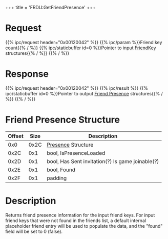 +++
title = 'FRDU:GetFriendPresence'
+++

# Request

{{% ipc/request header="0x00120042" %}}
{{% ipc/param %}}Friend key count{{% / %}}
{{% ipc/staticbuffer id=0 %}}Pointer to input [FriendKey](Friend_Services#friendkey "wikilink") structures{{% / %}}
{{% / %}}

# Response

{{% ipc/request header="0x00120042" %}}
{{% ipc/result %}}
{{% ipc/staticbuffer id=0 %}}Pointer to output [Friend Presence](FRDU:GetFriendPresence#friend_presence_structure "wikilink") structures{{% / %}}
{{% / %}}

# Friend Presence Structure

| Offset | Size | Description                                               |
|--------|------|-----------------------------------------------------------|
| 0x0    | 0x2C | [Presence](Friend_Services#presence "wikilink") Structure |
| 0x2C   | 0x1  | bool, IsPresenceLoaded                                    |
| 0x2D   | 0x1  | bool, Has Sent invitation(?) Is game joinable(?)          |
| 0x2E   | 0x1  | bool, Found                                               |
| 0x2F   | 0x1  | padding                                                   |

# Description

Returns friend presence information for the input friend keys. For input friend keys that were not found in the friends list, a default internal placeholder friend entry will be used to populate the data, and the "found" field will be set to 0 (false).
